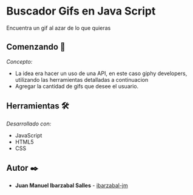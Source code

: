 # Buscador Gifs en Java Script
 Encuentra un gif al azar de lo que quieras

## Comenzando 🚀

_Concepto:_

* La idea era hacer un uso de una API, en este caso giphy developers, utilizando las herramientas detalladas a continuacion
* Agregar la cantidad de gifs que desee el usuario.

## Herramientas 🛠️

_Desarrollado con:_

* JavaScript
* HTML5
* CSS



## Autor ✒️


* **Juan Manuel Ibarzabal Salles** - [ibarzabal-jm](https://github.com/ibarzabal-jm)
